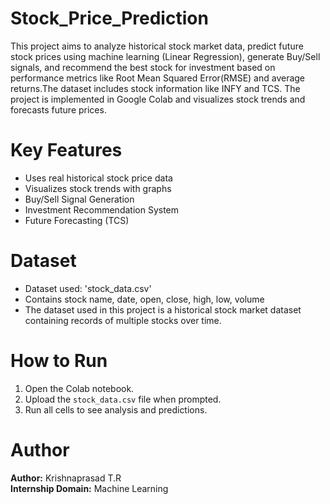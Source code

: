 # Stock_Price_Prediction
This project aims to analyze historical stock market data, predict future stock prices using machine learning (Linear Regression), generate Buy/Sell signals, and recommend the best stock for investment based on performance metrics like Root Mean Squared Error(RMSE) and average returns.The dataset includes stock information like INFY and TCS. The project is implemented in Google Colab and visualizes stock trends and forecasts future prices.
# Key Features
- Uses real historical stock price data
- Visualizes stock trends with graphs
- Buy/Sell Signal Generation
- Investment Recommendation System
- Future Forecasting (TCS)
# Dataset
- Dataset used: 'stock_data.csv'
- Contains stock name, date, open, close, high, low, volume
- The dataset used in this project is a historical stock market dataset containing records of multiple stocks over time.
# How to Run
1. Open the Colab notebook.
2. Upload the `stock_data.csv` file when prompted.
3. Run all cells to see analysis and predictions.
# Author
**Author:** Krishnaprasad T.R  
**Internship Domain:** Machine Learning  
